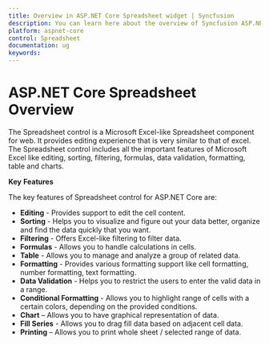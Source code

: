 ```yaml
---
title: Overview in ASP.NET Core Spreadsheet widget | Syncfusion
description: You can learn here about the overview of Syncfusion ASP.NET Core SpreadSheet control and more details.
platform: aspnet-core
control: Spreadsheet
documentation: ug
keywords: 
---
```

# ASP.NET Core Spreadsheet Overview

The Spreadsheet control is a Microsoft Excel-like Spreadsheet component for web. It provides editing experience that is very similar to that of excel. The Spreadsheet control includes all the important features of Microsoft Excel like editing, sorting, filtering, formulas, data validation, formatting, table and charts.

**Key** **Features**

The key features of Spreadsheet control for ASP.NET Core are:

* **Editing** - Provides support to edit the cell content.
* **Sorting** - Helps you to visualize and figure out your data better, organize and find the data quickly that you want.
* **Filtering** - Offers Excel-like filtering to filter data.
* **Formulas** - Allows you to handle calculations in cells.
* **Table** - Allows you to manage and analyze a group of related data.
* **Formatting** - Provides various formatting support like cell formatting, number formatting, text formatting.
* **Data Validation** - Helps you to restrict the users to enter the valid data in a range.
* **Conditional Formatting** - Allows you to highlight range of cells with a certain colors, depending on the provided conditions.
* **Chart** – Allows you to have graphical representation of data.
* **Fill Series** - Allows you to drag fill data based on adjacent cell data.
* **Printing** – Allows you to print whole sheet / selected range of data.

